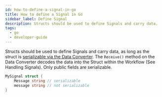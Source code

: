 ```yaml
---
id: how-to-define-a-signal-in-go
title: How to define a Signal in Go
sidebar_label: Define Signal
description: Structs should be used to define Signals and carry data.
tags:
  - go
  - developer-guide
---
```


Structs should be used to define Signals and carry data, as long as the struct is [serializable via the Data Converter](https://pkg.go.dev/go.temporal.io/sdk/converter#CompositeDataConverter.ToPayload).
The `Receive()` method on the Data Converter decodes the data into the Struct within the Workflow (See Handling Signals).
Only public fields are serializable.

```go
MySignal struct {
	Message string // serializable
	message string // not serializable
}
```
